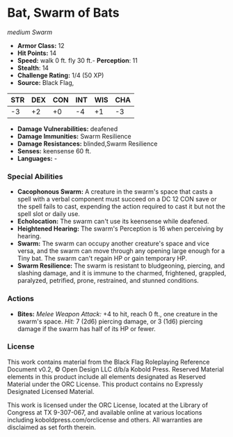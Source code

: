 # Bat, Swarm of Bats

*medium* *Swarm*

- **Armor Class:** 12
- **Hit Points:** 14 
- **Speed:** walk 0 ft. fly 30 ft.- **Perception**: 11
- **Stealth**: 14
- **Challenge Rating:** 1/4 (50 XP)
- **Source:** Black Flag,

| STR | DEX | CON | INT | WIS | CHA |
| --- | --- | --- | --- | --- | --- |
| -3 | +2 | +0 | -4 | +1 | -3 |

- **Damage Vulnerabilities:** deafened
- **Damage Immunities:** Swarm Resilience
- **Damage Resistances:** blinded,Swarm Resilience
- **Senses:** keensense 60 ft.
- **Languages:** -

### Special Abilities

- **Cacophonous Swarm:** A creature in the swarm's space that casts a spell with a verbal component must succeed on a DC 12 CON save or the spell fails to cast, expending the action required to cast it but not the spell slot or daily use.
- **Echolocation:** The swarm can't use its keensense while deafened.
- **Heightened Hearing:** The swarm's Perception is 16 when perceiving by hearing.
- **Swarm:** The swarm can occupy another creature's space and vice versa, and the swarm can move through any opening large enough for a Tiny bat. The swarm can't regain HP or gain temporary HP.
- **Swarm Resilience:** The swarm is resistant to bludgeoning, piercing, and slashing damage, and it is immune to the charmed, frightened, grappled, paralyzed, petrified, prone, restrained, and stunned conditions.

### Actions

- **Bites:** _Melee Weapon Attack:_ +4 to hit, reach 0 ft., one creature in the swarm's space. _Hit:_ 7 (2d6) piercing damage, or 3 (1d6) piercing damage if the swarm has half of its HP or fewer.


### License

This work contains material from the Black Flag Roleplaying Reference Document v0.2, © Open Design LLC d/b/a Kobold Press. Reserved Material elements in this product include all elements designated as Reserved Material under the ORC License. This product contains no Expressly Designated Licensed Material.

This work is licensed under the ORC License, located at the Library of Congress at TX 9-307-067, and available online at various locations including koboldpress.com/orclicense and others. All warranties are disclaimed as set forth therein.
